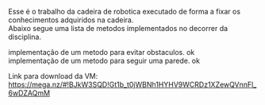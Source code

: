 Esse é o trabalho da cadeira de robotica executado de forma a fixar os conhecimentos adquiridos na cadeira.<br/>
Abaixo segue uma lista de metodos implementados no decorrer da disciplina.

implementação de um metodo para evitar obstaculos. ok <br/>
implementação de um metodo para seguir uma parede. ok


Link para download da VM: https://mega.nz/#!BJkW3SQD!Gt1b_t0jWBNh1HYHV9WCRDz1XZewQVnnFl_6wDZAQmM
